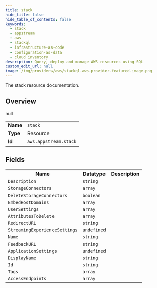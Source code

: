 ```yaml
---
title: stack
hide_title: false
hide_table_of_contents: false
keywords:
  - stack
  - appstream
  - aws
  - stackql
  - infrastructure-as-code
  - configuration-as-data
  - cloud inventory
description: Query, deploy and manage AWS resources using SQL
custom_edit_url: null
image: /img/providers/aws/stackql-aws-provider-featured-image.png
---
```

The stack resource documentation.

## Overview
<table><tbody>
<tr><td><b>Name</b></td><td><code>stack</code></td></tr>
<tr><td><b>Type</b></td><td>Resource</td></tr>
null
<tr><td><b>Id</b></td><td><code>aws.appstream.stack</code></td></tr>
</tbody></table>

## Fields
<table><tbody>
<tr><th>Name</th><th>Datatype</th><th>Description</th></tr>
<tr><td><code>Description</code></td><td><code>string</code></td><td></td></tr><tr><td><code>StorageConnectors</code></td><td><code>array</code></td><td></td></tr><tr><td><code>DeleteStorageConnectors</code></td><td><code>boolean</code></td><td></td></tr><tr><td><code>EmbedHostDomains</code></td><td><code>array</code></td><td></td></tr><tr><td><code>UserSettings</code></td><td><code>array</code></td><td></td></tr><tr><td><code>AttributesToDelete</code></td><td><code>array</code></td><td></td></tr><tr><td><code>RedirectURL</code></td><td><code>string</code></td><td></td></tr><tr><td><code>StreamingExperienceSettings</code></td><td><code>undefined</code></td><td></td></tr><tr><td><code>Name</code></td><td><code>string</code></td><td></td></tr><tr><td><code>FeedbackURL</code></td><td><code>string</code></td><td></td></tr><tr><td><code>ApplicationSettings</code></td><td><code>undefined</code></td><td></td></tr><tr><td><code>DisplayName</code></td><td><code>string</code></td><td></td></tr><tr><td><code>Id</code></td><td><code>string</code></td><td></td></tr><tr><td><code>Tags</code></td><td><code>array</code></td><td></td></tr><tr><td><code>AccessEndpoints</code></td><td><code>array</code></td><td></td></tr>
</tbody></table>